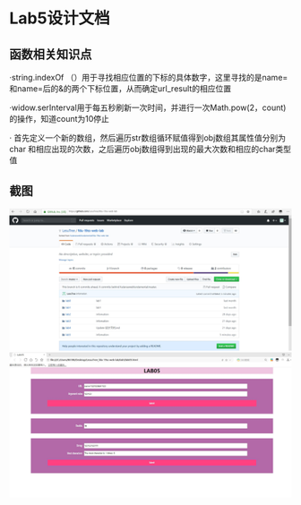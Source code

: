 # Lab5设计文档

## 函数相关知识点
·string.indexOf （）用于寻找相应位置的下标的具体数字，这里寻找的是name=和name=后的&的两个下标位置，从而确定url_result的相应位置

·widow.serInterval用于每五秒刷新一次时间，并进行一次Math.pow(2，count)的操作，知道count为10停止

· 首先定义一个新的数组，然后遍历str数组循环赋值得到obj数组其属性值分别为char 和相应出现的次数，之后遍历obj数组得到出现的最大次数和相应的char类型值


## 截图
![Image text](https://github.com/LesuTree/fdu-19ss-web-lab/blob/master/lab5/%E6%88%AA%E5%9B%BE/github%E4%B8%BB%E9%A1%B5%E6%88%AA%E5%9B%BE.jpg)
![Image text](https://github.com/LesuTree/fdu-19ss-web-lab/blob/master/lab5/%E6%88%AA%E5%9B%BE/lab5%E7%BD%91%E9%A1%B5%E6%88%AA%E5%9B%BE.jpg)
